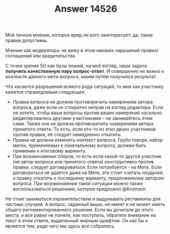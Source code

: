﻿---
title: "Answer 14526"
se.owner.user_id: 373567
se.owner.display_name: "aepot"
se.owner.link: "https://ru.meta.stackoverflow.com/users/373567/aepot"
se.answer_id: 14526
se.question_id: 14521
se.post_type: answer
se.is_accepted: False
---
<p>Моё личное мнение, которое вряд-ли кого заинтересует: да, такие правки допустимы.</p>
<p>Мнение как модератора: не вижу в этом никаких нарушений правил/соглашений или вредительства.</p>
<p>С точки зрения SO как базы знаний, на мой взгляд, наша задача <strong>получить качественную пару вопрос-ответ</strong>. И совершенно не важно к контексте данного мета-вопроса, каким путём получился результат.</p>
<p>Что касается разрешения всякого рода ситуаций, то мне как участнику кажется справедливым следующее:</p>
<ul>
<li>Правка вопроса не должна противоречить намерениям автора вопроса, даже если он стократно неправ на взгляд редактора. Если не хотите, чтобы ваши вопросы против ваших намерений насильно редактировались другими участниками - не занимайтесь этим сами. Также она не должна противоречить намерениям автора принятого ответа. То есть, если кто-то из этих двоих участников против правки, её следует немедленно откатить.</li>
<li>Правка не должна изменять контекст вопроса. Грубо говоря, набор меток, применяемых к изначальному вопросу, должен быть применим к итоговому варианту.</li>
<li>При возникновении споров, то есть если какой-то другой участник (не автор вопроса или принятого ответа) конструктивно против правки, следует договариваться. Если потребуется - на Мете. Если договориться не удаётся даже на Мете, это стоит считать неудачей, а правку откатить к последнему варианту, предложенному автором вопроса. При возникновении такой ситуации можно также воспользоваться решением, которое предложил @Kromster.</li>
</ul>
<p>Не стоит заниматься охранительством и выдумывать регламенты для частных случаев. А вопрос, заданный выше, не имеет и не может иметь общего регламентированного решения. Если вы дочитали до этого места, и все равно не поняли, как поступить, обратите внимание на текст в этом ответе, выделенный жирным шрифтом. Он как бы и является тем, ради чего мы здесь все собрались.</p>
